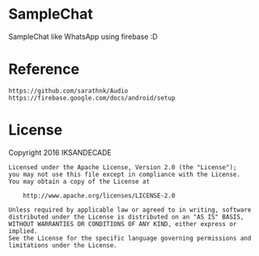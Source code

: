 # SampleChat
SampleChat like WhatsApp using firebase :D

# Reference
    https://github.com/sarathnk/Audio
    https://firebase.google.com/docs/android/setup

# License

Copyright 2016 IKSANDECADE

    Licensed under the Apache License, Version 2.0 (the "License");
    you may not use this file except in compliance with the License.
    You may obtain a copy of the License at

        http://www.apache.org/licenses/LICENSE-2.0

    Unless required by applicable law or agreed to in writing, software
    distributed under the License is distributed on an "AS IS" BASIS,
    WITHOUT WARRANTIES OR CONDITIONS OF ANY KIND, either express or implied.
    See the License for the specific language governing permissions and
    limitations under the License.
